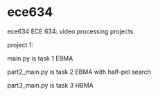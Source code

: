 # ece634
ece634
ECE 634: video processing projects

project 1:

main.py is task 1 EBMA

part2_main.py is task 2 EBMA with half-pel search

part3_main.py is task 3 HBMA

